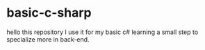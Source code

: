 # basic-c-sharp
hello this repository I use it for my basic c# learning a small step to specialize more in back-end.
